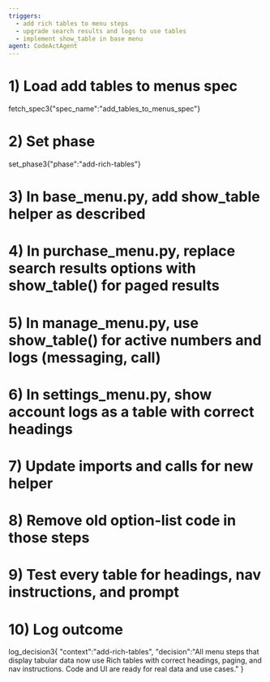 ```yaml
---
triggers:
  - add rich tables to menu steps
  - upgrade search results and logs to use tables
  - implement show_table in base menu
agent: CodeActAgent
---
```


# 1) Load add tables to menus spec
fetch_spec3{"spec_name":"add_tables_to_menus_spec"}

# 2) Set phase
set_phase3{"phase":"add-rich-tables"}

# 3) In base_menu.py, add show_table helper as described
# 4) In purchase_menu.py, replace search results options with show_table() for paged results
# 5) In manage_menu.py, use show_table() for active numbers and logs (messaging, call)
# 6) In settings_menu.py, show account logs as a table with correct headings
# 7) Update imports and calls for new helper
# 8) Remove old option-list code in those steps
# 9) Test every table for headings, nav instructions, and prompt

# 10) Log outcome
log_decision3{
  "context":"add-rich-tables",
  "decision":"All menu steps that display tabular data now use Rich tables with correct headings, paging, and nav instructions. Code and UI are ready for real data and use cases."
}

